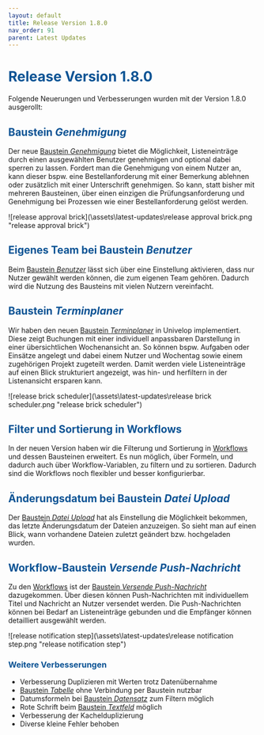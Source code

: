 ```yaml
---
layout: default
title: Release Version 1.8.0
nav_order: 91
parent: Latest Updates
---
```


# <span style="color:#0b5394">**Release Version 1.8.0**</span>

Folgende Neuerungen und Verbesserungen wurden mit der Version 1.8.0 ausgerollt:

## <span style="color:#0b5394">**Baustein _Genehmigung_**</span>

Der neue [Baustein _Genehmigung_](/docs/record-spec-settings/grand-child-expanded/approval.html) bietet die Möglichkeit, Listeneinträge durch einen ausgewählten Benutzer genehmigen und optional dabei sperren zu lassen. Fordert man die Genehmigung von einem Nutzer an, kann dieser bspw. eine Bestellanforderung mit einer Bemerkung ablehnen oder zusätzlich mit einer Unterschrift genehmigen. So kann, statt bisher mit mehreren Bausteinen, über einen einzigen die Prüfungsanforderung und Genehmigung bei Prozessen wie einer Bestellanforderung gelöst werden.

![release approval brick](\assets\latest-updates\release approval brick.png "release approval brick")

## <span style="color:#0b5394">**Eigenes Team bei Baustein _Benutzer_**</span>

Beim [Baustein _Benutzer_](/docs/record-spec-settings/grand-childs-form/user.html) lässt sich über eine Einstellung aktivieren, dass nur Nutzer gewählt werden können, die zum eigenen Team gehören. Dadurch wird die Nutzung des Bausteins mit vielen Nutzern vereinfacht.

## <span style="color:#0b5394">**Baustein _Terminplaner_**</span>

Wir haben den neuen [Baustein _Terminplaner_](/docs/record-spec-settings/grand-child-expanded/scheduler.html) in Univelop implementiert. Diese zeigt Buchungen mit einer individuell anpassbaren Darstellung in einer übersichtlichen Wochenansicht an. So können bspw. Aufgaben oder Einsätze angelegt und dabei einem Nutzer und Wochentag sowie einem zugehörigen Projekt zugeteilt werden. Damit werden viele Listeneinträge auf einen Blick strukturiert angezeigt, was hin- und herfiltern in der Listenansicht ersparen kann.

![release brick scheduler](\assets\latest-updates\release brick scheduler.png "release brick scheduler")

## <span style="color:#0b5394">**Filter und Sortierung in Workflows**</span>

In der neuen Version haben wir die Filterung und Sortierung in [Workflows](/docs/workflows/workflow.html) und dessen Bausteinen erweitert. Es nun möglich, über Formeln, und dadurch auch über Workflow-Variablen, zu filtern und zu sortieren. Dadurch sind die Workflows noch flexibler und besser konfigurierbar.

## <span style="color:#0b5394">**Änderungsdatum bei Baustein _Datei Upload_**</span>

Der [Baustein _Datei Upload_](/docs/record-spec-settings/grand-childs-form/upload-file.html) hat als Einstellung die Möglichkeit bekommen, das letzte Änderungsdatum der Dateien anzuzeigen. So sieht man auf einen Blick, wann vorhandene Dateien zuletzt geändert bzw. hochgeladen wurden.

## <span style="color:#0b5394">**Workflow-Baustein _Versende Push-Nachricht_**</span>

Zu den [Workflows](/docs/workflows/workflow.html) ist der [Baustein _Versende Push-Nachricht_](/docs/workflows/grand-childs-bricks/send-notification.html) dazugekommen. Über diesen können Push-Nachrichten mit individuellem Titel und Nachricht an Nutzer versendet werden. Die Push-Nachrichten können bei Bedarf an Listeneinträge gebunden und die Empfänger können detailliert ausgewählt werden.

![release notification step](\assets\latest-updates\release notification step.png "release notification step")

### <span style="color:#0b5394">**Weitere Verbesserungen**</span>

-   Verbesserung Duplizieren mit Werten trotz Datenübernahme
-   [Baustein _Tabelle_](/docs/record-spec-settings/grand-child-expanded/table.html) ohne Verbindung per Baustein nutzbar
-   Datumsformeln bei [Baustein _Datensatz_](/docs/record-spec-settings/grand-child-expanded/record.html) zum Filtern möglich
-   Rote Schrift beim [Baustein _Textfeld_](/docs/record-spec-settings/grand-childs-form/text.html) möglich
-   Verbesserung der Kachelduplizierung
-   Diverse kleine Fehler behoben
